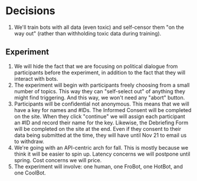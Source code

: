 # Decisions

1. We'll train bots with all data (even toxic) and self-censor them "on the way
   out" (rather than withholding toxic data during training).

## Experiment
1. We will hide the fact that we are focusing on political dialogue from
   participants before the experiment, in addition to the fact that they will
   interact with bots.
1. The experiment will begin with participants freely choosing from a small
   number of topics. This way they can "self-select out" of anything they might
   find triggering. And this way, we won't need any "abort" button.
1. Participants will be confidential not anonymous.  This means that we will
   have a key for names and #IDs.  The Informed Consent will be completed on
   the site.  When they click "continue" we will assign each participant an
   #ID and record their name for the key.  Likewise, the Debriefing Form will
   be completed on the site at the end.  Even if they consent to their data
   being submitted at the time, they will have until Nov 21 to email us to
   withdraw. 
1. We're going with an API-centric arch for fall. This is mostly because we
   think it will be easier to spin up. Latency concerns we will postpone until
   spring. Cost concerns we will price.
1. The experiment will involve: one human, one FroBot, one HotBot, and one
   CoolBot.
